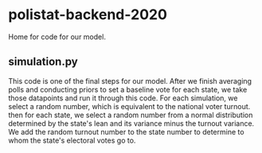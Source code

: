 # polistat-backend-2020
Home for code for our model.
## simulation.py
This code is one of the final steps for our model. After we finish averaging polls and conducting priors to set a baseline vote for each state, we take those datapoints and run it through this code. For each simulation, we select a random number, which is equivalent to the national voter turnout. then for each state, we select a random number from a normal distribution determined by the state's lean and its variance minus the turnout variance. We add the random turnout number to the state number to determine to whom the state's electoral votes go to.
